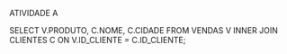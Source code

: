 ATIVIDADE A

SELECT 
    V.PRODUTO,
    C.NOME,
    C.CIDADE
FROM VENDAS V
INNER JOIN CLIENTES C
    ON V.ID_CLIENTE = C.ID_CLIENTE;
	